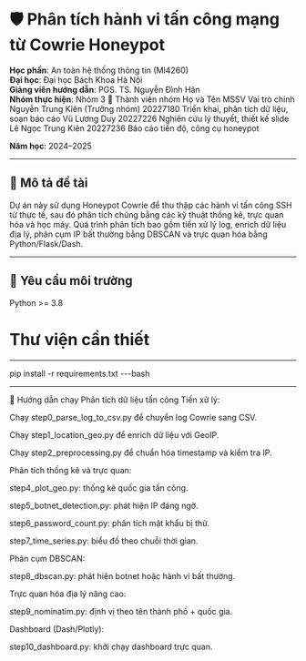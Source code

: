 # 🛡️ Phân tích hành vi tấn công mạng từ Cowrie Honeypot

**Học phần**: An toàn hệ thống thông tin (MI4260)  
**Đại học**: Đại học Bách Khoa Hà Nội  
**Giảng viên hướng dẫn**: PGS. TS. Nguyễn Đình Hân  
**Nhóm thực hiện**: Nhóm 3
  👥 Thành viên nhóm
Họ và Tên	MSSV	Vai trò chính
Nguyễn Trung Kiên (Trưởng nhóm)	20227180	Triển khai, phân tích dữ liệu, soạn báo cáo
Vũ Lương Duy	20227226	Nghiên cứu lý thuyết, thiết kế slide
Lê Ngọc Trung Kiên	20227236	Báo cáo tiến độ, công cụ honeypot

**Năm học**: 2024–2025

---

## 📌 Mô tả đề tài

Dự án này sử dụng Honeypot Cowrie để thu thập các hành vi tấn công SSH từ thực tế, sau đó phân tích chúng bằng các kỹ thuật thống kê, trực quan hóa và học máy. Quá trình phân tích bao gồm tiền xử lý log, enrich dữ liệu địa lý, phân cụm IP bất thường bằng DBSCAN và trực quan hóa bằng Python/Flask/Dash.

---

## 🧪 Yêu cầu môi trường

Python >= 3.8

# Thư viện cần thiết
---
pip install -r requirements.txt
---bash

---
🧰 Hướng dẫn chạy
Phân tích dữ liệu tấn công
Tiền xử lý:

Chạy step0_parse_log_to_csv.py để chuyển log Cowrie sang CSV.

Chạy step1_location_geo.py để enrich dữ liệu với GeoIP.

Chạy step2_preprocessing.py để chuẩn hóa timestamp và kiểm tra IP.

Phân tích thống kê và trực quan:

step4_plot_geo.py: thống kê quốc gia tấn công.

step5_botnet_detection.py: phát hiện IP đáng ngờ.

step6_password_count.py: phân tích mật khẩu bị thử.

step7_time_series.py: biểu đồ theo chuỗi thời gian.

Phân cụm DBSCAN:

step8_dbscan.py: phát hiện botnet hoặc hành vi bất thường.

Trực quan hóa địa lý nâng cao:

step9_nominatim.py: định vị theo tên thành phố + quốc gia.

Dashboard (Dash/Plotly):

step10_dashboard.py: khởi chạy dashboard trực quan.
